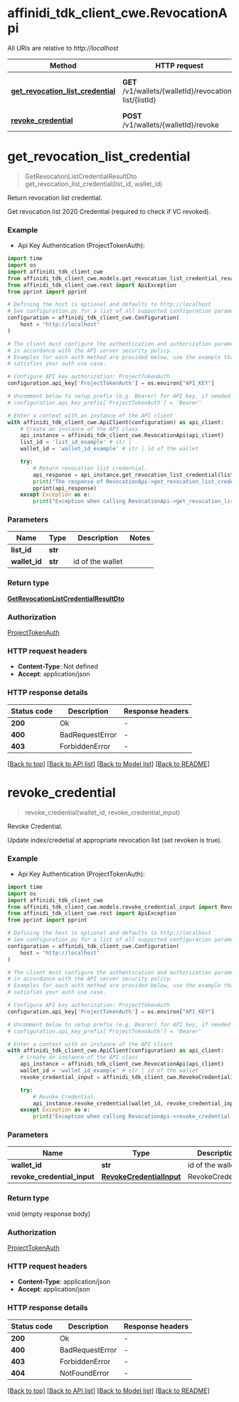 # affinidi_tdk_client_cwe.RevocationApi

All URIs are relative to _http://localhost_

| Method                                                                                | HTTP request                                            | Description                        |
| ------------------------------------------------------------------------------------- | ------------------------------------------------------- | ---------------------------------- |
| [**get_revocation_list_credential**](RevocationApi.md#get_revocation_list_credential) | **GET** /v1/wallets/{walletId}/revocation-list/{listId} | Return revocation list credential. |
| [**revoke_credential**](RevocationApi.md#revoke_credential)                           | **POST** /v1/wallets/{walletId}/revoke                  | Revoke Credential.                 |

# **get_revocation_list_credential**

> GetRevocationListCredentialResultDto get_revocation_list_credential(list_id, wallet_id)

Return revocation list credential.

Get revocation list 2020 Credential (required to check if VC revoked).

### Example

- Api Key Authentication (ProjectTokenAuth):

```python
import time
import os
import affinidi_tdk_client_cwe
from affinidi_tdk_client_cwe.models.get_revocation_list_credential_result_dto import GetRevocationListCredentialResultDto
from affinidi_tdk_client_cwe.rest import ApiException
from pprint import pprint

# Defining the host is optional and defaults to http://localhost
# See configuration.py for a list of all supported configuration parameters.
configuration = affinidi_tdk_client_cwe.Configuration(
    host = "http://localhost"
)

# The client must configure the authentication and authorization parameters
# in accordance with the API server security policy.
# Examples for each auth method are provided below, use the example that
# satisfies your auth use case.

# Configure API key authorization: ProjectTokenAuth
configuration.api_key['ProjectTokenAuth'] = os.environ["API_KEY"]

# Uncomment below to setup prefix (e.g. Bearer) for API key, if needed
# configuration.api_key_prefix['ProjectTokenAuth'] = 'Bearer'

# Enter a context with an instance of the API client
with affinidi_tdk_client_cwe.ApiClient(configuration) as api_client:
    # Create an instance of the API class
    api_instance = affinidi_tdk_client_cwe.RevocationApi(api_client)
    list_id = 'list_id_example' # str |
    wallet_id = 'wallet_id_example' # str | id of the wallet

    try:
        # Return revocation list credential.
        api_response = api_instance.get_revocation_list_credential(list_id, wallet_id)
        print("The response of RevocationApi->get_revocation_list_credential:\n")
        pprint(api_response)
    except Exception as e:
        print("Exception when calling RevocationApi->get_revocation_list_credential: %s\n" % e)
```

### Parameters

| Name          | Type    | Description      | Notes |
| ------------- | ------- | ---------------- | ----- |
| **list_id**   | **str** |                  |
| **wallet_id** | **str** | id of the wallet |

### Return type

[**GetRevocationListCredentialResultDto**](GetRevocationListCredentialResultDto.md)

### Authorization

[ProjectTokenAuth](../README.md#ProjectTokenAuth)

### HTTP request headers

- **Content-Type**: Not defined
- **Accept**: application/json

### HTTP response details

| Status code | Description     | Response headers |
| ----------- | --------------- | ---------------- |
| **200**     | Ok              | -                |
| **400**     | BadRequestError | -                |
| **403**     | ForbiddenError  | -                |

[[Back to top]](#) [[Back to API list]](../README.md#documentation-for-api-endpoints) [[Back to Model list]](../README.md#documentation-for-models) [[Back to README]](../README.md)

# **revoke_credential**

> revoke_credential(wallet_id, revoke_credential_input)

Revoke Credential.

Update index/credetial at appropriate revocation list (set revoken is true).

### Example

- Api Key Authentication (ProjectTokenAuth):

```python
import time
import os
import affinidi_tdk_client_cwe
from affinidi_tdk_client_cwe.models.revoke_credential_input import RevokeCredentialInput
from affinidi_tdk_client_cwe.rest import ApiException
from pprint import pprint

# Defining the host is optional and defaults to http://localhost
# See configuration.py for a list of all supported configuration parameters.
configuration = affinidi_tdk_client_cwe.Configuration(
    host = "http://localhost"
)

# The client must configure the authentication and authorization parameters
# in accordance with the API server security policy.
# Examples for each auth method are provided below, use the example that
# satisfies your auth use case.

# Configure API key authorization: ProjectTokenAuth
configuration.api_key['ProjectTokenAuth'] = os.environ["API_KEY"]

# Uncomment below to setup prefix (e.g. Bearer) for API key, if needed
# configuration.api_key_prefix['ProjectTokenAuth'] = 'Bearer'

# Enter a context with an instance of the API client
with affinidi_tdk_client_cwe.ApiClient(configuration) as api_client:
    # Create an instance of the API class
    api_instance = affinidi_tdk_client_cwe.RevocationApi(api_client)
    wallet_id = 'wallet_id_example' # str | id of the wallet
    revoke_credential_input = affinidi_tdk_client_cwe.RevokeCredentialInput() # RevokeCredentialInput | RevokeCredential

    try:
        # Revoke Credential.
        api_instance.revoke_credential(wallet_id, revoke_credential_input)
    except Exception as e:
        print("Exception when calling RevocationApi->revoke_credential: %s\n" % e)
```

### Parameters

| Name                        | Type                                                  | Description      | Notes |
| --------------------------- | ----------------------------------------------------- | ---------------- | ----- |
| **wallet_id**               | **str**                                               | id of the wallet |
| **revoke_credential_input** | [**RevokeCredentialInput**](RevokeCredentialInput.md) | RevokeCredential |

### Return type

void (empty response body)

### Authorization

[ProjectTokenAuth](../README.md#ProjectTokenAuth)

### HTTP request headers

- **Content-Type**: application/json
- **Accept**: application/json

### HTTP response details

| Status code | Description     | Response headers |
| ----------- | --------------- | ---------------- |
| **200**     | Ok              | -                |
| **400**     | BadRequestError | -                |
| **403**     | ForbiddenError  | -                |
| **404**     | NotFoundError   | -                |

[[Back to top]](#) [[Back to API list]](../README.md#documentation-for-api-endpoints) [[Back to Model list]](../README.md#documentation-for-models) [[Back to README]](../README.md)
